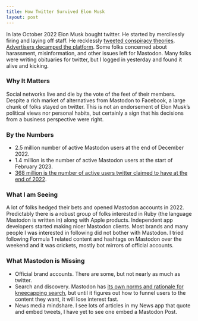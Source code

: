 ```yaml
---
title: How Twitter Survived Elon Musk
layout: post
---
```

In late October 2022 Elon Musk bought twitter. He started by mercilessly firing and laying off staff. He recklessly [tweeted conspiracy theories](https://www.npr.org/2022/12/14/1142666067/elon-musk-is-using-the-twitter-files-to-discredit-foes-and-push-conspiracy-theor). [Advertisers decamped the platform](https://www.npr.org/2022/11/25/1139180002/twitter-loses-50-top-advertisers-elon-musk). Some folks concerned about harassment, misinformation, and other issues left for Mastodon. Many folks were writing obituaries for twitter, but I logged in yesterday and found it alive and kicking.

### Why It Matters
Social networks live and die by the vote of the feet of their members. Despite a rich market of alternatives from Mastodon to Facebook, a large chunk of folks stayed on twitter. This is not an endorsement of Elon Musk’s political views nor personal habits, but certainly a sign that his decisions from a business perspective were right.

### By the Numbers
* 2.5 million number of active Mastodon users at the end of December 2022.
* 1.4 million is the number of active Mastodon users at the start of February 2023.
* [368 million is the number of active users twitter claimed to have at the end of 2022](https://www.thurrott.com/cloud/social/279094/mastodon-continues-to-lose-users).

### What I am Seeing
A lot of folks hedged their bets and opened Mastodon accounts in 2022. Predictably there is a robust group of folks interested in Ruby (the language Mastodon is written in) along with Apple products. Independent app developers started making nicer Mastodon clients. Most brands and many people I was interested in following did not bother with Mastodon. I tried following Formula 1 related content and hashtags on Mastodon over the weekend and it was crickets, mostly bot mirrors of official accounts.

### What Mastodon is Missing
* Official brand accounts. There are some, but not nearly as much as twitter.
* Search and discovery. Mastodon has [its own norms and rationale for kneecapping search](https://github.com/mastodon/mastodon/issues/594), but until it figures out how to funnel users to the content they want, it will lose interest fast.
* News media mindshare. I see lots of articles in my News app that quote and embed tweets, I have yet to see one embed a Mastodon Post.
